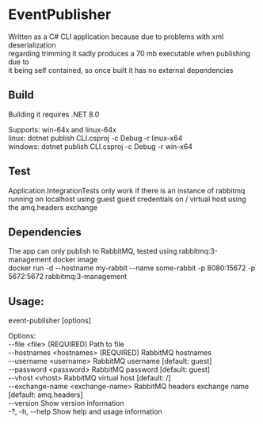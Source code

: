# EventPublisher
Written as a C# CLI application because due to problems with xml deserialization  
regarding trimming it sadly produces a 70 mb executable when publishing due to  
it being self contained, so once built it has no external dependencies

## Build
Building it requires .NET 8.0

Supports: win-64x and linux-64x  
linux: dotnet publish CLI.csproj -c Debug -r linux-x64  
windows: dotnet publish CLI.csproj -c Debug -r win-x64

## Test
Application.IntegrationTests only work if there is an instance of rabbitmq  
running on localhost using guest guest credentials on / virtual host using  
the amq.headers exchange

## Dependencies
The app can only publish to RabbitMQ, tested using rabbitmq:3-management docker image  
docker run -d --hostname my-rabbit --name some-rabbit -p 8080:15672 -p 5672:5672 rabbitmq:3-management

## Usage:
event-publisher [options]

Options:  
--file &lt;file&gt; (REQUIRED)            Path to file  
--hostnames &lt;hostnames&gt; (REQUIRED)  RabbitMQ hostnames  
--username &lt;username&gt;               RabbitMQ username [default: guest]  
--password &lt;password&gt;               RabbitMQ password [default: guest]  
--vhost &lt;vhost&gt;                     RabbitMQ virtual host [default: /]  
--exchange-name &lt;exchange-name&gt;     RabbitMQ headers exchange name [default: amq.headers]  
--version                                 Show version information  
-?, -h, --help                            Show help and usage information
